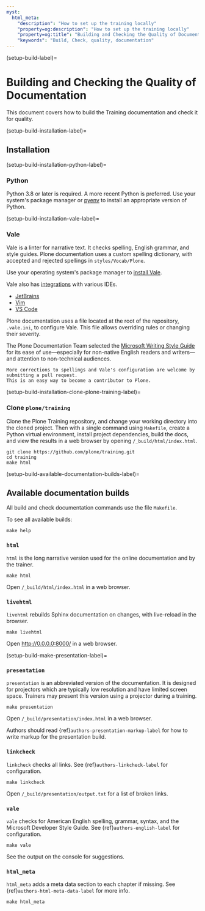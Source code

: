 ```yaml
---
myst:
  html_meta:
    "description": "How to set up the training locally"
    "property=og:description": "How to set up the training locally"
    "property=og:title": "Building and Checking the Quality of Documentation"
    "keywords": "Build, Check, quality, documentation"
---
```


(setup-build-label)=

# Building and Checking the Quality of Documentation

This document covers how to build the Training documentation and check it for quality.


(setup-build-installation-label)=

## Installation

(setup-build-installation-python-label)=

### Python

Python 3.8 or later is required.
A more recent Python is preferred.
Use your system's package manager or [pyenv](https://github.com/pyenv/pyenv) to install an appropriate version of Python.


(setup-build-installation-vale-label)=

### Vale

Vale is a linter for narrative text.
It checks spelling, English grammar, and style guides.
Plone documentation uses a custom spelling dictionary, with accepted and rejected spellings in `styles/Vocab/Plone`.

Use your operating system's package manager to [install Vale](https://vale.sh/docs/vale-cli/installation/).

Vale also has [integrations](https://vale.sh/docs/integrations/guide/) with various IDEs.

-   [JetBrains](https://vale.sh/docs/integrations/jetbrains/)
-   [Vim](https://github.com/dense-analysis/ale)
-   [VS Code](https://github.com/errata-ai/vale-vscode)

Plone documentation uses a file located at the root of the repository, `.vale.ini`, to configure Vale.
This file allows overriding rules or changing their severity.

The Plone Documentation Team selected the [Microsoft Writing Style Guide](https://learn.microsoft.com/en-us/style-guide/welcome/) for its ease of use—especially for non-native English readers and writers—and attention to non-technical audiences. 

```{note}
More corrections to spellings and Vale's configuration are welcome by submitting a pull request.
This is an easy way to become a contributor to Plone.
```

(setup-build-installation-clone-plone-training-label)=

### Clone `plone/training`

Clone the Plone Training repository, and change your working directory into the cloned project.
Then with a single command using `Makefile`, create a Python virtual environment, install project dependencies, build the docs, and view the results in a web browser by opening `/_build/html/index.html`.

```shell
git clone https://github.com/plone/training.git
cd training
make html
```


(setup-build-available-documentation-builds-label)=

## Available documentation builds

All build and check documentation commands use the file `Makefile`.

To see all available builds:

```shell
make help
```


### `html`

`html` is the long narrative version used for the online documentation and by the trainer.

```shell
make html
```

Open `/_build/html/index.html` in a web browser.


### `livehtml`

`livehtml` rebuilds Sphinx documentation on changes, with live-reload in the browser.

```shell
make livehtml
```

Open http://0.0.0.0:8000/ in a web browser.


(setup-build-make-presentation-label)=

### `presentation`

`presentation` is an abbreviated version of the documentation.
It is designed for projectors which are typically low resolution and have limited screen space.
Trainers may present this version using a projector during a training.

```shell
make presentation
```

Open `/_build/presentation/index.html` in a web browser.

Authors should read {ref}`authors-presentation-markup-label` for how to write markup for the presentation build.


### `linkcheck`

`linkcheck` checks all links.
See {ref}`authors-linkcheck-label` for configuration.

```shell
make linkcheck
```

Open `/_build/presentation/output.txt` for a list of broken links.


### `vale`

`vale` checks for American English spelling, grammar, syntax, and the Microsoft Developer Style Guide.
See {ref}`authors-english-label` for configuration.

```shell
make vale
```

See the output on the console for suggestions.


### `html_meta`

`html_meta` adds a meta data section to each chapter if missing.
See {ref}`authors-html-meta-data-label` for more info.

```shell
make html_meta
```
